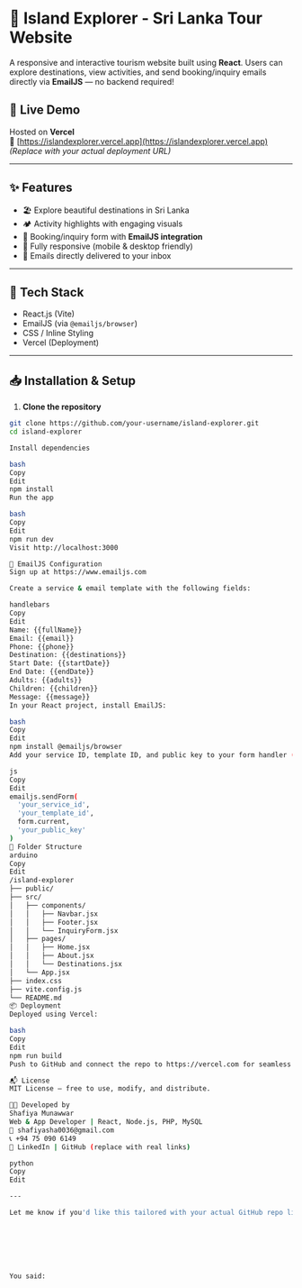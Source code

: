 # 🌴 Island Explorer - Sri Lanka Tour Website

A responsive and interactive tourism website built using **React**. Users can explore destinations, view activities, and send booking/inquiry emails directly via **EmailJS** — no backend required!

## 🚀 Live Demo

Hosted on **Vercel**  
🔗 [https://islandexplorer.vercel.app](https://islandexplorer.vercel.app) *(Replace with your actual deployment URL)*

---

## ✨ Features

- 🏖️ Explore beautiful destinations in Sri Lanka
- 🏕️ Activity highlights with engaging visuals
- 📨 Booking/inquiry form with **EmailJS integration**
- 📱 Fully responsive (mobile & desktop friendly)
- 📧 Emails directly delivered to your inbox

---

## 🔧 Tech Stack

- React.js (Vite)
- EmailJS (via `@emailjs/browser`)
- CSS / Inline Styling
- Vercel (Deployment)

---

## 📥 Installation & Setup

1. **Clone the repository**

```bash
git clone https://github.com/your-username/island-explorer.git
cd island-explorer

Install dependencies

bash
Copy
Edit
npm install
Run the app

bash
Copy
Edit
npm run dev
Visit http://localhost:3000

📧 EmailJS Configuration
Sign up at https://www.emailjs.com

Create a service & email template with the following fields:

handlebars
Copy
Edit
Name: {{fullName}}
Email: {{email}}
Phone: {{phone}}
Destination: {{destinations}}
Start Date: {{startDate}}
End Date: {{endDate}}
Adults: {{adults}}
Children: {{children}}
Message: {{message}}
In your React project, install EmailJS:

bash
Copy
Edit
npm install @emailjs/browser
Add your service ID, template ID, and public key to your form handler (e.g., Contact.js or InquiryForm.js):

js
Copy
Edit
emailjs.sendForm(
  'your_service_id',
  'your_template_id',
  form.current,
  'your_public_key'
)
📁 Folder Structure
arduino
Copy
Edit
/island-explorer
├── public/
├── src/
│   ├── components/
│   │   ├── Navbar.jsx
│   │   ├── Footer.jsx
│   │   └── InquiryForm.jsx
│   ├── pages/
│   │   ├── Home.jsx
│   │   ├── About.jsx
│   │   └── Destinations.jsx
│   └── App.jsx
├── index.css
├── vite.config.js
└── README.md
📦 Deployment
Deployed using Vercel:

bash
Copy
Edit
npm run build
Push to GitHub and connect the repo to https://vercel.com for seamless deployment.

📬 License
MIT License — free to use, modify, and distribute.

👩‍💻 Developed by
Shafiya Munawwar
Web & App Developer | React, Node.js, PHP, MySQL
📧 shafiyasha0036@gmail.com
📞 +94 75 090 6149
🔗 LinkedIn | GitHub (replace with real links)

python
Copy
Edit

---

Let me know if you'd like this tailored with your actual GitHub repo link, LinkedIn, or if you'd like me to help set up the project for push to GitHub.







You said:
